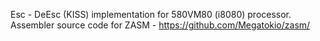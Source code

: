 Esc - DeEsc (KISS) implementation for 580VM80 (i8080) processor.
Assembler source code for ZASM - https://github.com/Megatokio/zasm/
